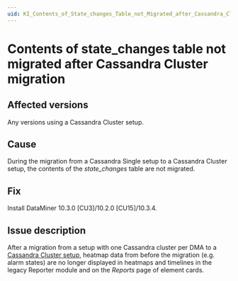 ```yaml
---
uid: KI_Contents_of_State_changes_Table_not_Migrated_after_Cassandra_Cluster_Migration
---
```


# Contents of state_changes table not migrated after Cassandra Cluster migration

## Affected versions

Any versions using a Cassandra Cluster setup.

## Cause

During the migration from a Cassandra Single setup to a Cassandra Cluster setup, the contents of the *state_changes* table are not migrated.

## Fix

Install DataMiner 10.3.0 [CU3]/10.2.0 [CU15]/10.3.4<!--RN 35699-->.

## Issue description

After a migration from a setup with one Cassandra cluster per DMA to a [Cassandra Cluster setup](xref:Migrating_the_general_database_to_a_DMS_Cassandra_cluster), heatmap data from before the migration (e.g. alarm states) are no longer displayed in heatmaps and timelines in the legacy Reporter module and on the *Reports* page of element cards.
